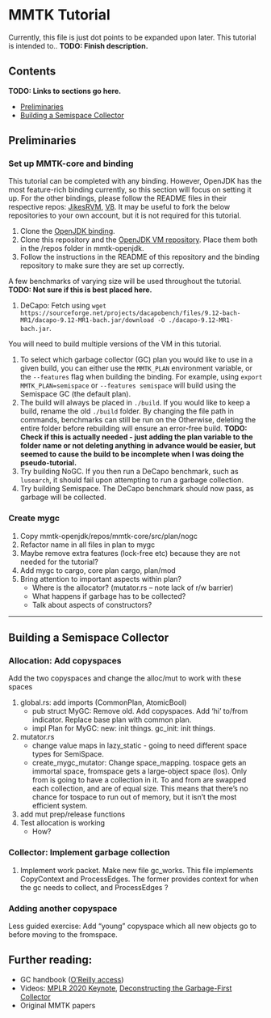 # MMTK Tutorial
Currently, this file is just dot points to be expanded upon later.
This tutorial is intended to.. **TODO: Finish description.**

## Contents
**TODO: Links to sections go here.**
* [Preliminaries](#preliminaries)
* [Building a Semispace Collector](#building-a-semispace-collector)

## Preliminaries
### Set up MMTK-core and binding
This tutorial can be completed with any binding. However, OpenJDK has the most feature-rich binding currently, so this section will focus on setting it up. For the other bindings, please follow the README files in their respective repos: [JikesRVM](https://github.com/mmtk/mmtk-jikesrvm), [V8](https://github.com/mmtk/mmtk-v8).
It may be useful to fork the below repositories to your own account, but it is not required for this tutorial.
1. Clone the [OpenJDK binding](https://github.com/mmtk/mmtk-openjdk).
2. Clone this repository and the [OpenJDK VM repository](https://github.com/mmtk/openjdk). Place them both in the /repos folder in mmtk-openjdk.
4. Follow the instructions in the README of this repository and the binding repository to make sure they are set up correctly.

A few benchmarks of varying size will be used throughout the tutorial. **TODO: Not sure if this is best placed here.**
1. DeCapo: Fetch using `wget https://sourceforge.net/projects/dacapobench/files/9.12-bach-MR1/dacapo-9.12-MR1-bach.jar/download -O ./dacapo-9.12-MR1-bach.jar`.

You will need to build multiple versions of the VM in this tutorial. 
1. To select which garbage collector (GC) plan you would like to use in a given build, you can either use the `MMTK_PLAN` environment variable, or the `--features` flag when building the binding. For example, using `export MMTK_PLAN=semispace` or `--features semispace` will build using the Semispace GC (the default plan). 
2. The build will always be placed in `./build`. If you would like to keep a build, rename the old `./build` folder. By changing the file path in commands, benchmarks can still be run on the  Otherwise, deleting the entire folder before rebuilding will ensure an error-free build. **TODO: Check if this is actually needed - just adding the plan variable to the folder name or not deleting anything in advance would be easier, but seemed to cause the build to be incomplete when I was doing the pseudo-tutorial.**
3. Try building NoGC. If you then run a DeCapo benchmark, such as `lusearch`, it should fail upon attempting to run a garbage collection.
4. Try building Semispace. The DeCapo benchmark should now pass, as garbage will be collected.

### Create mygc
1. Copy mmtk-openjdk/repos/mmtk-core/src/plan/nogc
2. Refactor name in all files in plan to mygc
3. Maybe remove extra features (lock-free etc) because they are not needed for the tutorial?
4. Add mygc to cargo, core plan cargo, plan/mod
5. Bring attention to important aspects within plan? 
   * Where is the allocator? (mutator.rs – note lack of r/w barrier)
   * What happens if garbage has to be collected?
   * Talk about aspects of constructors?
   
***
## Building a Semispace Collector
### Allocation: Add copyspaces
Add the two copyspaces and change the alloc/mut to work with these spaces
1. global.rs: add imports (CommonPlan, AtomicBool)
   * pub struct MyGC: Remove old. Add copyspaces. Add ‘hi’ to/from indicator. Replace base plan with common plan.
   * impl Plan for MyGC: new: init things. gc_init: init things.
2. mutator.rs
   * change value maps in lazy_static - going to need different space types for SemiSpace. 
   * create_mygc_mutator: Change space_mapping. tospace gets an immortal space, fromspace gets a large-object space (los). Only from is going to have a collection in it. To and from are swapped each collection, and are of equal size. This means that there’s no chance for tospace to run out of memory, but it isn’t the most efficient system.
3. add mut prep/release functions
4. Test allocation is working
   * How?
### Collector: Implement garbage collection
1. Implement work packet. Make new file gc_works. This file implements CopyContext and ProcessEdges. The former provides context for when the gc needs to collect, and ProcessEdges ?
### Adding another copyspace
Less guided exercise: Add “young” copyspace which all new objects go to before moving to the fromspace. 

## Further reading: 
- GC handbook ([O’Reilly access](https://learning.oreilly.com/library/view/the-garbage-collection/9781315388007/?ar))
- Videos: [MPLR 2020 Keynote](https://www.youtube.com/watch?v=3L6XEVaYAmU), [Deconstructing the Garbage-First Collector](https://www.youtube.com/watch?v=MAk6RdApGLs)
-	Original MMTK papers

